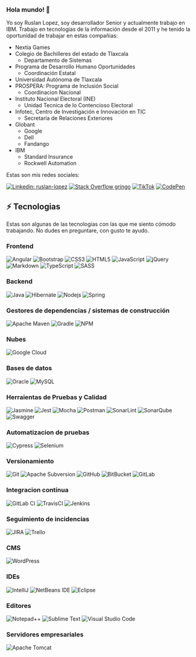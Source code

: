 ### Hola mundo! 🤖

Yo soy Ruslan Lopez, soy desarrollador Senior y actualmente trabajo en IBM.
Trabajo en tecnologias de la información desde el 2011 y he tenido la oportunidad de trabajar en estas compañias:

* Nextia Games
* Colegio de Bachilleres del estado de Tlaxcala
  * Departamento de Sistemas
* Programa de Desarrollo Humano Oportunidades
  * Coordinación Estatal
* Universidad Autónoma de Tlaxcala
* PROSPERA: Programa de Inclusión Social
  * Coordinacion Nacional
* Instituto Nacional Electoral (INE)
  * Unidad Tecnica de lo Contencioso Electoral
* Infotec, Centro de Investigación e Innovación en TIC
  * Secretaría de Relaciones Exteriores
* Globant
  * Google
  * Dell
  * Fandango
* IBM
  * Standard Insurance
  * Rockwell Automation

Estas son mis redes sociales:

[![Linkedin: ruslan-lopez](https://img.shields.io/badge/-Linkedin-blue?style=badge&logo=Linkedin&logoColor=white&link=https://www.linkedin.com/in/ruslan-lopez/)](https://www.linkedin.com/in/ruslan-lopez/)
[![Stack Overflow gringo](https://img.shields.io/badge/-Stackoverflow-FE7A16?style=badge&logo=stack-overflow&logoColor=white&link=https://stackoverflow.com/users/6999690/ruslan-l%c3%b3pez)](https://stackoverflow.com/users/6999690/ruslan-l%c3%b3pez)
[![TikTok](https://img.shields.io/badge/TikTok-%23000000.svg?style=badge&logo=TikTok&logoColor=white&link=https://www.tiktok.com/@hombre_de_java)](https://www.tiktok.com/@hombre_de_java)
[![CodePen](https://img.shields.io/badge/Codepen-000000?style=badge&logo=codepen&logoColor=white&link=https://codepen.io/javatlacati)](https://codepen.io/javatlacati)

## ⚡ Tecnologias

Estas son algunas de las tecnologias con las que me siento cómodo trabajando. No dudes en preguntare, con gusto te ayudo.

### Frontend

![Angular](https://img.shields.io/badge/-Angular-DD0031?style=badge&logo=angular)
![Bootstrap](https://img.shields.io/badge/-Bootstrap-563D7C?style=badge&logo=bootstrap)
![CSS3](https://img.shields.io/badge/css3-%231572B6.svg?style=badge&logo=css3&logoColor=white)
![HTML5](https://img.shields.io/badge/-HTML5-E34F26?style=badge&logo=html5&logoColor=white)
![JavaScript](https://img.shields.io/badge/-JavaScript-black?style=badge&logo=javascript)
![jQuery](https://img.shields.io/badge/jquery-%230769AD.svg?style=badge&logo=jquery&logoColor=white)
![Markdown](https://img.shields.io/badge/markdown-%23000000.svg?style=badge&logo=markdown&logoColor=white)
![TypeScript](https://img.shields.io/badge/-TypeScript-007ACC?style=badge&logo=typescript&logoColor=white)
![SASS](https://img.shields.io/badge/SASS-hotpink.svg?style=badge&logo=SASS&logoColor=white)

### Backend

![Java](https://img.shields.io/badge/java-%23ED8B00.svg?style=badge&logo=openjdk&logoColor=white)
![Hibernate](https://img.shields.io/badge/Hibernate-59666C?style=badge&logo=Hibernate&logoColor=white)
![Nodejs](https://img.shields.io/badge/-Nodejs-339933?style=badge&logo=Node.js&logoColor=white)
![Spring](https://img.shields.io/badge/-Spring-6DB33F?style=badge&logo=spring&logoColor=white)

### Gestores de dependencias / sistemas de construcción

![Apache Maven](https://img.shields.io/badge/Apache%20Maven-C71A36?style=badge&logo=Apache%20Maven&logoColor=white)
![Gradle](https://img.shields.io/badge/Gradle-02303A.svg?style=badge&logo=Gradle&logoColor=white)
![NPM](https://img.shields.io/badge/NPM-%23CB3837.svg?style=badge&logo=npm&logoColor=white)


### Nubes

![Google Cloud](https://img.shields.io/badge/Google%20Cloud-4285F4?style=badge&logo=google-cloud&logoColor=white)

### Bases de datos
![Oracle](https://img.shields.io/badge/Oracle-F80000?style=badge&logo=oracle&logoColor=white)
![MySQL](https://img.shields.io/badge/mysql-%2300f.svg?style=badge&logo=mysql&logoColor=white)

### Herraientas de Pruebas y Calidad

![Jasmine](https://img.shields.io/badge/-Jasmine-%238A4182?style=badge&logo=Jasmine&logoColor=white)
![Jest](https://img.shields.io/badge/-jest-%23C21325?style=badge&logo=jest&logoColor=white)
![Mocha](https://img.shields.io/badge/-mocha-%238D6748?style=badge&logo=mocha&logoColor=white)
![Postman](https://img.shields.io/badge/Postman-FF6C37?style=badge&logo=postman&logoColor=white)
![SonarLint](https://img.shields.io/badge/SonarLint-CB2029?style=badge&logo=SONARLINT&logoColor=white)
![SonarQube](https://img.shields.io/badge/SonarQube-black?style=badge&logo=sonarqube&logoColor=4E9BCD)
![Swagger](https://img.shields.io/badge/-Swagger-%23Clojure?style=badge&logo=swagger&logoColor=white)

### Automatizacion de pruebas
![Cypress](https://img.shields.io/badge/-cypress-%23E5E5E5?style=badge&logo=cypress&logoColor=058a5e)
![Selenium](https://img.shields.io/badge/-selenium-%43B02A?style=badge&logo=selenium&logoColor=white)

### Versionamiento

![Git](https://img.shields.io/badge/-Git-black?style=badge&logo=git)
![Apache Subversion](https://img.shields.io/badge/subversion-%23809CC9.svg?style=badge&logo=subversion&logoColor=white)
![GitHub](https://img.shields.io/badge/-GitHub-181717?style=badge&logo=github)
![BitBucket](https://img.shields.io/badge/-BitBucket-darkblue?style=badge&logo=bitbucket)
![GitLab](https://img.shields.io/badge/gitlab-%23181717.svg?style=badge&logo=gitlab&logoColor=white)

### Integracion contínua

![GitLab CI](https://img.shields.io/badge/gitlab%20ci-%23181717.svg?style=badge&logo=gitlab&logoColor=white)
![TravisCI](https://img.shields.io/badge/travis%20ci-%232B2F33.svg?style=badge&logo=travis&logoColor=white)
![Jenkins](https://img.shields.io/badge/jenkins-%232C5263.svg?style=badge&logo=jenkins&logoColor=white)

### Seguimiento de incidencias

![JIRA](https://img.shields.io/badge/-JIRA-0052CC?style=badge&logo=jira)
![Trello](https://img.shields.io/badge/Trello-%23026AA7.svg?style=badge&logo=Trello&logoColor=white)

### CMS

![WordPress](https://img.shields.io/badge/WordPress-%23117AC9.svg?style=badge&logo=WordPress&logoColor=white)

### IDEs

![IntelliJ](https://img.shields.io/badge/-IntelliJ%20IDEA-black?style=badge&logo=intellij-idea&logoColor=white)
![NetBeans IDE](https://img.shields.io/badge/NetBeansIDE-1B6AC6.svg?style=badge&logo=apache-netbeans-ide&logoColor=white)
![Eclipse](https://img.shields.io/badge/Eclipse-FE7A16.svg?style=badge&logo=Eclipse&logoColor=white)

### Editores

![Notepad++](https://img.shields.io/badge/Notepad++-90E59A.svg?style=badge&logo=notepad%2b%2b&logoColor=black)
![Sublime Text](https://img.shields.io/badge/sublime_text-%23575757.svg?style=badge&logo=sublime-text&logoColor=important)
![Visual Studio Code](https://img.shields.io/badge/Visual%20Studio%20Code-0078d7.svg?style=badge&logo=visual-studio-code&logoColor=white)

### Servidores empresariales

![Apache Tomcat](https://img.shields.io/badge/apache%20tomcat-%23F8DC75.svg?style=badge&logo=apache-tomcat&logoColor=black)

[//]: # (### Aplicaciones que he creado)

[//]: # ()
[//]: # (![Play Store]&#40;https://img.shields.io/badge/Google_Play-414141?style=for-the-badge&logo=google-play&logoColor=white&#41;)

<!--
**javatlacati/javatlacati** is a ✨ _special_ ✨ repository because its `README.md` (this file) appears on your GitHub profile.

Here are some ideas to get you started:

- 🔭 I’m currently working on ...
- 🌱 I’m currently learning ...
- 👯 I’m looking to collaborate on ...
- 🤔 I’m looking for help with ...
- 💬 Ask me about ...
- 📫 How to reach me: ...
- 😄 Pronouns: ...
- ⚡ Fun fact: ...
-->
